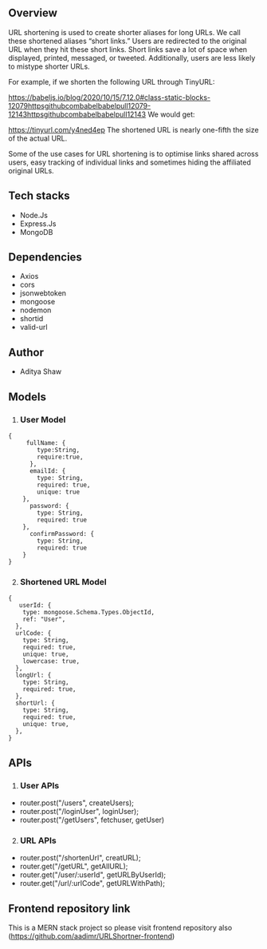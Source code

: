 ## Overview
URL shortening is used to create shorter aliases for long URLs. We call these shortened aliases “short links.” Users are redirected to the original URL when they hit these short links. Short links save a lot of space when displayed, printed, messaged, or tweeted. Additionally, users are less likely to mistype shorter URLs.

For example, if we shorten the following URL through TinyURL:

https://babeljs.io/blog/2020/10/15/7.12.0#class-static-blocks-12079httpsgithubcombabelbabelpull12079-12143httpsgithubcombabelbabelpull12143 We would get:

https://tinyurl.com/y4ned4ep The shortened URL is nearly one-fifth the size of the actual URL.

Some of the use cases for URL shortening is to optimise links shared across users, easy tracking of individual links and sometimes hiding the affiliated original URLs.

## Tech stacks
-  Node.Js
-  Express.Js
-  MongoDB

## Dependencies
-  Axios
-  cors
-  jsonwebtoken
-  mongoose
-  nodemon
-  shortid
-  valid-url

## Author
-  Aditya Shaw

## Models

1. ### User Model
```
{
     fullName: {
        type:String,
        require:true,
      },
      emailId: {
        type: String,
        required: true,
        unique: true
    },
      password: {
        type: String,
        required: true
    },
      confirmPassword: {
        type: String,
        required: true
    }
}
```
2. ### Shortened URL Model
```
{
   userId: {
    type: mongoose.Schema.Types.ObjectId,
    ref: "User",
  },
  urlCode: {
    type: String,
    required: true,
    unique: true,
    lowercase: true,
  },
  longUrl: {
    type: String,
    required: true,
  },
  shortUrl: {
    type: String,
    required: true,
    unique: true,
  },
}
```

## APIs
1. ### User APIs
-  router.post("/users", createUsers);
-  router.post("/loginUser", loginUser);
-  router.post("/getUsers", fetchuser, getUser)

2. ### URL APIs
-  router.post("/shortenUrl", creatURL);
-  router.get("/getURL", getAllURL);
-  router.get("/user/:userId", getURLByUserId);
-  router.get("/url/:urlCode", getURLWithPath);

## Frontend repository link
This is a MERN stack project so please visit frontend repository also (https://github.com/aadimr/URLShortner-frontend)
